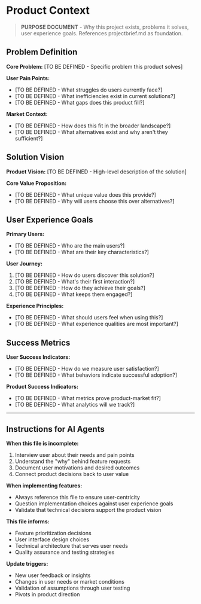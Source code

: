 # Product Context

> **PURPOSE DOCUMENT** - Why this project exists, problems it solves, user experience goals. References projectbrief.md as foundation.

## Problem Definition

**Core Problem:** [TO BE DEFINED - Specific problem this product solves]

**User Pain Points:**

- [TO BE DEFINED - What struggles do users currently face?]
- [TO BE DEFINED - What inefficiencies exist in current solutions?]
- [TO BE DEFINED - What gaps does this product fill?]

**Market Context:**

- [TO BE DEFINED - How does this fit in the broader landscape?]
- [TO BE DEFINED - What alternatives exist and why aren't they sufficient?]

## Solution Vision

**Product Vision:** [TO BE DEFINED - High-level description of the solution]

**Core Value Proposition:**

- [TO BE DEFINED - What unique value does this provide?]
- [TO BE DEFINED - Why will users choose this over alternatives?]

## User Experience Goals

**Primary Users:**

- [TO BE DEFINED - Who are the main users?]
- [TO BE DEFINED - What are their key characteristics?]

**User Journey:**

1. [TO BE DEFINED - How do users discover this solution?]
2. [TO BE DEFINED - What's their first interaction?]
3. [TO BE DEFINED - How do they achieve their goals?]
4. [TO BE DEFINED - What keeps them engaged?]

**Experience Principles:**

- [TO BE DEFINED - What should users feel when using this?]
- [TO BE DEFINED - What experience qualities are most important?]

## Success Metrics

**User Success Indicators:**

- [TO BE DEFINED - How do we measure user satisfaction?]
- [TO BE DEFINED - What behaviors indicate successful adoption?]

**Product Success Indicators:**

- [TO BE DEFINED - What metrics prove product-market fit?]
- [TO BE DEFINED - What analytics will we track?]

---

## Instructions for AI Agents

**When this file is incomplete:**

1. Interview user about their needs and pain points
2. Understand the "why" behind feature requests
3. Document user motivations and desired outcomes
4. Connect product decisions back to user value

**When implementing features:**

- Always reference this file to ensure user-centricity
- Question implementation choices against user experience goals
- Validate that technical decisions support the product vision

**This file informs:**

- Feature prioritization decisions
- User interface design choices
- Technical architecture that serves user needs
- Quality assurance and testing strategies

**Update triggers:**

- New user feedback or insights
- Changes in user needs or market conditions
- Validation of assumptions through user testing
- Pivots in product direction
